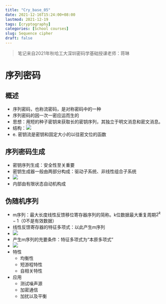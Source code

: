 ```yaml
---
title: "Cry_base_05"
date: 2021-12-16T15:24:00+08:00
lastmod: 2021-12-19
tags: [cryptography]
categories: [School courses]
slug: Sequence cipher
draft: false
---
```

> 笔记来自2021年秋哈工大深圳密码学基础授课老师：蒋琳

# 序列密码
## 概述
- 序列密码，也称流密码，是对称密码中的一种
- 序列密码的因一次一密应运而生的
-  思想：用短的种子密钥来获取长的密钥序列，其独立于明文消息和密文消息。
- 结构：![](https://raw.githubusercontent.com/QizhengZou/Image_hosting_rep/main/20211219091626.png)
- e. 密钥流是密钥和固定大小的以往密文位的函数
## 序列密码生成
- 密钥序列生成：安全性至关重要
- 密钥生成器一般由两部分构成：驱动子系统、非线性组合子系统
- ![](https://raw.githubusercontent.com/QizhengZou/Image_hosting_rep/main/20211219091710.png)
- 内部由有限状态自动机构成
## 伪随机序列
- m序列：最大长度线性反馈移位寄存器序列的简称。k位数据最大重复周期$2^k-1$（0不是有效数据）
- 线性反馈寄存器的特征多项式：以此产生m序列
- ![](https://raw.githubusercontent.com/QizhengZou/Image_hosting_rep/main/20211219091914.png)
- 产生m序列的充要条件：特征多项式为“本原多项式”
- ![](https://raw.githubusercontent.com/QizhengZou/Image_hosting_rep/main/20211219091945.png)
- 特性
    - 均衡性
    - 短游程特性
    - 自相关特性
- 应用
    - 测试噪声源
    - 加密通信
    - 加扰以及平衡



